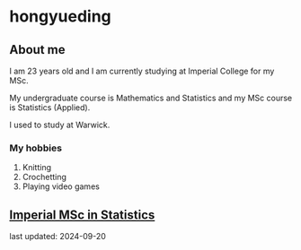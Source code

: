 # hongyueding
## About me
I am 23 years old and I am currently studying at Imperial College for my MSc.

My undergraduate course is Mathematics and Statistics and my MSc course is Statistics (Applied).

I used to study at Warwick.
### My hobbies
1. Knitting
2. Crochetting
3. Playing video games

[Imperial MSc in Statistics](https://www.imperial.ac.uk/mathematics/postgraduate/msc/statistics/)
------
last updated: 2024-09-20

